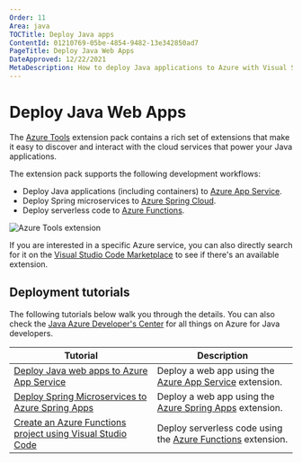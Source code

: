 ```yaml
---
Order: 11
Area: java
TOCTitle: Deploy Java apps
ContentId: 01210769-05be-4854-9482-13e342850ad7
PageTitle: Deploy Java Web Apps
DateApproved: 12/22/2021
MetaDescription: How to deploy Java applications to Azure with Visual Studio Code
---
```

# Deploy Java Web Apps

The [Azure Tools](https://marketplace.visualstudio.com/items?itemName=ms-vscode.vscode-node-azure-pack) extension pack contains a rich set of extensions that make it easy to discover and interact with the cloud services that power your Java applications.

The extension pack supports the following development workflows:

* Deploy Java applications (including containers) to [Azure App Service](https://azure.microsoft.com/services/app-service).
* Deploy Spring microservices to [Azure Spring Cloud](https://azure.microsoft.com/services/spring-cloud/).
* Deploy serverless code to [Azure Functions](https://azure.microsoft.com/services/functions).

![Azure Tools extension](images/azure/azure-tools.png)

If you are interested in a specific Azure service, you can also directly search for it on the [Visual Studio Code Marketplace](https://marketplace.visualstudio.com/VSCode) to see if there's an available extension.

## Deployment tutorials

The following tutorials below walk you through the details.  You can also check the [Java Azure Developer's Center](https://learn.microsoft.com/azure/developer/java) for all things on Azure for Java developers.

| Tutorial | Description |
| --- | --- |
| [Deploy Java web apps to Azure App Service](/docs/java/java-webapp.md) | Deploy a web app using the [Azure App Service](https://marketplace.visualstudio.com/items?itemName=ms-azuretools.vscode-azureappservice) extension. |
| [Deploy Spring Microservices to Azure Spring Apps](/docs/java/java-spring-apps.md) | Deploy a web app using the [Azure Spring Apps](https://marketplace.visualstudio.com/items?itemName=vscjava.vscode-azurespringcloud) extension. |
| [Create an Azure Functions project using Visual Studio Code](https://learn.microsoft.com/azure/azure-functions/create-first-function-vs-code-java) | Deploy serverless code using the [Azure Functions](https://marketplace.visualstudio.com/items?itemName=ms-azuretools.vscode-azurefunctions) extension. |
